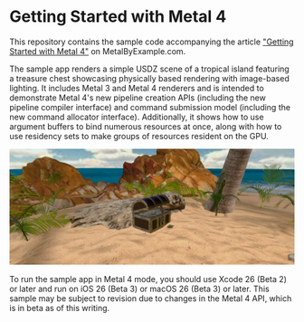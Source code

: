 # Getting Started with Metal 4

This repository contains the sample code accompanying the article ["Getting Started with Metal 4"](https://metalbyexample.com/metal-4) on MetalByExample.com.

The sample app renders a simple USDZ scene of a tropical island featuring a treasure chest showcasing physically based rendering with image-based lighting. It includes Metal 3 and Metal 4 renderers and is intended to demonstrate Metal 4's new pipeline creation APIs (including the new pipeline compiler interface) and command submission model (including the new command allocator interface). Additionally, it shows how to use argument buffers to bind numerous resources at once, along with how to use residency sets to make groups of resources resident on the GPU.

![A screenshot of the sample app](screenshots/metal4.png)

To run the sample app in Metal 4 mode, you should use Xcode 26 (Beta 2) or later and run on iOS 26 (Beta 3) or macOS 26 (Beta 3) or later. This sample may be subject to revision due to changes in the Metal 4 API, which is in beta as of this writing.
